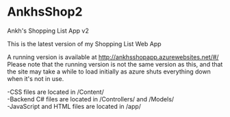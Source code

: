 # AnkhsShop2
Ankh's Shopping List App v2

This is the latest version of my Shopping List Web App

A running version is available at http://ankhsshopapp.azurewebsites.net/#/
Please note that the running version is not the same version as this, and that the site may take a while to load initially as azure shuts everything down when it's not in use.


-CSS files are located in /Content/  
-Backend C# files are located in /Controllers/ and /Models/  
-JavaScript and HTML files are located in /app/  